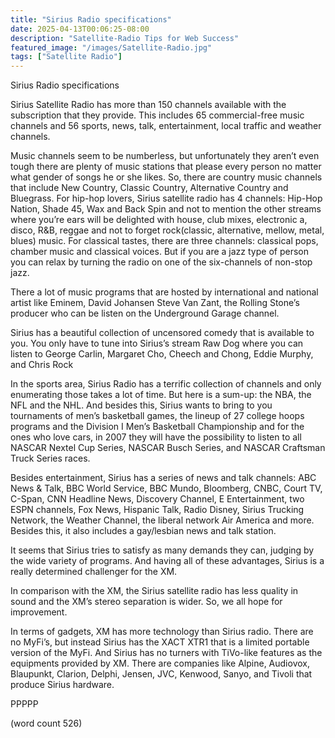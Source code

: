 ```yaml
---
title: "Sirius Radio specifications"
date: 2025-04-13T00:06:25-08:00
description: "Satellite-Radio Tips for Web Success"
featured_image: "/images/Satellite-Radio.jpg"
tags: ["Satellite Radio"]
---
```


Sirius Radio specifications

Sirius Satellite Radio has more than 150 channels available with the subscription that they provide. This includes 65 commercial-free music channels and 56 sports, news, talk, entertainment, local traffic and weather channels.

Music channels seem to be numberless, but unfortunately they aren’t even tough there are plenty of music stations that please every person no matter what gender of songs he or she likes. So, there are country music channels that include New Country, Classic Country, Alternative Country and Bluegrass. For hip-hop lovers, Sirius satellite radio has 4 channels: Hip-Hop Nation, Shade 45, Wax and Back Spin and not to mention the other streams where you’re ears will be delighted with house, club mixes, electronic a, disco, R&B, reggae and not to forget rock(classic, alternative, mellow, metal, blues) music. For classical tastes, there are three channels: classical pops, chamber music and classical voices. But if you are a jazz type of person you can relax by turning the radio on one of the six-channels of non-stop jazz.

There a lot of music programs that are hosted by international and national artist like Eminem, David Johansen Steve Van Zant, the Rolling Stone’s producer who can be listen on the Underground Garage channel.

Sirius has a beautiful collection of uncensored comedy that is available to you. You only have to tune into Sirius’s stream Raw Dog where you can listen to George Carlin, Margaret Cho, Cheech and Chong, Eddie Murphy, and Chris Rock  
 
In the sports area, Sirius Radio has a terrific collection of channels and only enumerating those takes a lot of time. But here is a sum-up: the NBA, the NFL and the NHL. And besides this, Sirius wants to bring to you tournaments of men’s basketball games, the lineup of 27 college hoops programs and the Division I Men’s Basketball Championship and for the ones who love cars, in 2007 they will have the possibility to listen to all NASCAR Nextel Cup Series, NASCAR Busch Series, and NASCAR Craftsman Truck Series races.
 
Besides entertainment, Sirius has a series of news and talk channels: ABC News & Talk, BBC World Service, BBC Mundo, Bloomberg, CNBC, Court TV, C-Span, CNN Headline News, Discovery Channel, E Entertainment, two ESPN channels, Fox News, Hispanic Talk, Radio Disney, Sirius Trucking Network, the Weather Channel, the liberal network Air America and more. Besides this, it also includes a gay/lesbian news and talk station.

It seems that Sirius tries to satisfy as many demands they can, judging by the wide variety of programs. And having all of these advantages, Sirius is a really determined challenger for the XM.

In comparison with the XM, the Sirius satellite radio has less quality in sound and the XM’s stereo separation is wider. So, we all hope for improvement.

In terms of gadgets, XM has more technology than Sirius radio. There are no MyFi’s, but instead Sirius has the XACT XTR1 that is a limited portable version of the MyFi. And Sirius has no turners with TiVo-like features as the equipments provided by XM. There are companies like Alpine, Audiovox, Blaupunkt, Clarion, Delphi, Jensen, JVC, Kenwood, Sanyo, and Tivoli that produce Sirius hardware.   

PPPPP

(word count 526)

